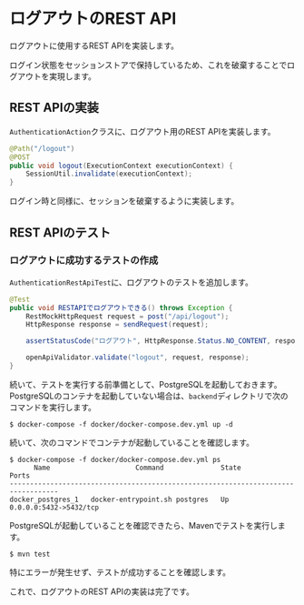 # ログアウトのREST API

ログアウトに使用するREST APIを実装します。

ログイン状態をセッションストアで保持しているため、これを破棄することでログアウトを実現します。

## REST APIの実装

`AuthenticationAction`クラスに、ログアウト用のREST APIを実装します。

```java
@Path("/logout")
@POST
public void logout(ExecutionContext executionContext) {
    SessionUtil.invalidate(executionContext);
}
```

ログイン時と同様に、セッションを破棄するように実装します。

## REST APIのテスト

### ログアウトに成功するテストの作成

`AuthenticationRestApiTest`に、ログアウトのテストを追加します。

```java
@Test
public void RESTAPIでログアウトできる() throws Exception {
    RestMockHttpRequest request = post("/api/logout");
    HttpResponse response = sendRequest(request);

    assertStatusCode("ログアウト", HttpResponse.Status.NO_CONTENT, response);

    openApiValidator.validate("logout", request, response);
}
```

続いて、テストを実行する前準備として、PostgreSQLを起動しておきます。PostgreSQLのコンテナを起動していない場合は、`backend`ディレクトリで次のコマンドを実行します。

```
$ docker-compose -f docker/docker-compose.dev.yml up -d
```

続いて、次のコマンドでコンテナが起動していることを確認します。

```
$ docker-compose -f docker/docker-compose.dev.yml ps
      Name                     Command              State           Ports
----------------------------------------------------------------------------------
docker_postgres_1   docker-entrypoint.sh postgres   Up      0.0.0.0:5432->5432/tcp
```

PostgreSQLが起動していることを確認できたら、Mavenでテストを実行します。

```
$ mvn test
```

特にエラーが発生せず、テストが成功することを確認します。

これで、ログアウトのREST APIの実装は完了です。